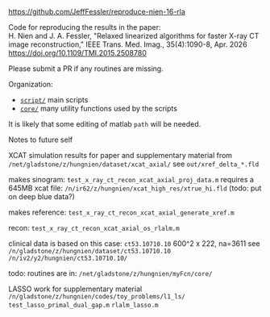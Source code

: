 
https://github.com/JeffFessler/reproduce-nien-16-rla

Code for reproducing the results in the paper:  
H. Nien and J. A. Fessler,
"Relaxed linearized algorithms for faster X-ray CT image reconstruction,"
IEEE Trans. Med. Imag., 35(4):1090-8, Apr. 2026
https://doi.org/10.1109/TMI.2015.2508780

Please submit a PR if any routines are missing.

Organization:
- [`script/`](https://github.com/JeffFessler/reproduce-nien-16-rla/tree/main/script)
main scripts
- [`core/`](https://github.com/JeffFessler/reproduce-nien-16-rla/tree/main/core)
many utility functions used by the scripts

It is likely that some editing of matlab `path` will be needed.


Notes to future self

XCAT simulation results for paper and supplementary material
from
`/net/gladstone/z/hungnien/dataset/xcat_axial/`
see `out/xref_delta_*.fld`

makes sinogram:
`test_x_ray_ct_recon_xcat_axial_proj_data.m`
requires a 645MB xcat file:
`/n/ir62/z/hungnien/xcat_high_res/xtrue_hi.fld`
(todo: put on deep blue data?)

makes reference:
`test_x_ray_ct_recon_xcat_axial_generate_xref.m`

recon:
`test_x_ray_ct_recon_xcat_axial_os_rlalm.m`

clinical data is based on this case:
`ct53.10710.10` 600^2 x 222, na=3611
see
`/n/gladstone/z/hungnien/dataset/ct53.10710.10`
`/n/iv2/y2/hungnien/ct53.10710.10/`


todo:
routines are in:
`/net/gladstone/z/hungnien/myFcn/core/`

LASSO work for supplementary material
`/n/gladstone/z/hungnien/codes/toy_problems/l1_ls/`
`test_lasso_primal_dual_gap.m`
`rlalm_lasso.m`
